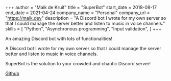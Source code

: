 +++
author = "Maik de Kruif"
title = "SuperBot"
start_date = 2018-08-17
end_date = 2021-04-24
company_name = "Personal"
company_url = "https://maik.dev"
description = "A Discord bot I wrote for my own server so that I could manage the server better and listen to music in voice channels."
skills = [
    "Python",
    "Asynchronous programming",
    "Input validation",
]
+++

An amazing Discord bot with lots of functionalities!

A Discord bot I wrote for my own server so that I could manage the server better and listen to music in voice channels.

SuperBot is the solution to your crowded and chaotic Discord server!

[Github](https://github.com/maikka39/SuperBot)
